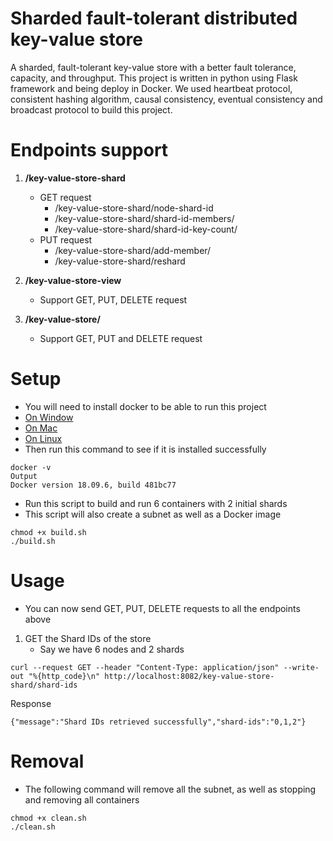 # Sharded fault-tolerant distributed key-value store
A sharded, fault-tolerant key-value store with a better fault tolerance, capacity,
and throughput. This project is written in python using Flask framework and
being deploy in Docker. We used heartbeat protocol, consistent hashing
algorithm, causal consistency, eventual consistency and broadcast protocol to
build this project.

# Endpoints support

1. **/key-value-store-shard**
     - GET request
       - /key-value-store-shard/node-shard-id
       - /key-value-store-shard/shard-id-members/<shard-id>
       - /key-value-store-shard/shard-id-key-count/<shard-id>
     - PUT request
       - /key-value-store-shard/add-member/<shard-id>
       - /key-value-store-shard/reshard

2. **/key-value-store-view**
     - Support GET, PUT, DELETE request

3. **/key-value-store/<key>**
     - Support GET, PUT and DELETE request

# Setup

* You will need to install docker to be able to run this project
* [On Window](https://docs.docker.com/docker-for-windows/install/)
* [On Mac](https://docs.docker.com/docker-for-mac/install/)
* [On Linux](https://linuxize.com/post/how-to-install-and-use-docker-on-ubuntu-18-04/)
* Then run this command to see if it is installed successfully
```
docker -v
Output
Docker version 18.09.6, build 481bc77
```
* Run this script to build and run 6 containers with 2 initial shards
* This script will also create a subnet as well as a Docker image
```
chmod +x build.sh
./build.sh
```

# Usage
* You can now send GET, PUT, DELETE requests to all the endpoints above

1. GET the Shard IDs of the store
   - Say we have 6 nodes and 2 shards
```
curl --request GET --header "Content-Type: application/json" --write-out "%{http_code}\n" http://localhost:8082/key-value-store-shard/shard-ids
```
Response
```
{"message":"Shard IDs retrieved successfully","shard-ids":"0,1,2"}
```

# Removal

* The following command will remove all the subnet, as well as stopping and
removing all containers
```
chmod +x clean.sh
./clean.sh
```

